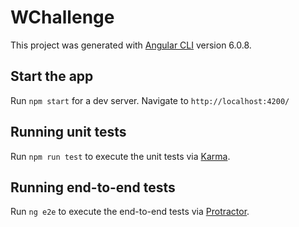 # WChallenge

This project was generated with [Angular CLI](https://github.com/angular/angular-cli) version 6.0.8.

## Start the app

Run `npm start` for a dev server. Navigate to `http://localhost:4200/`

## Running unit tests

Run `npm run test` to execute the unit tests via [Karma](https://karma-runner.github.io).

## Running end-to-end tests

Run `ng e2e` to execute the end-to-end tests via [Protractor](http://www.protractortest.org/).
